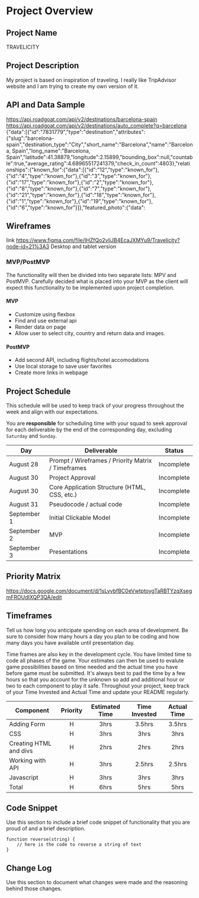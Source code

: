
# Project Overview

## Project Name

TRAVELICITY

## Project Description

My project is based on inspiration of traveling. I really like TripAdvisor website and I am trying to create my own version of it.

## API and Data Sample
https://api.roadgoat.com/api/v2/destinations/barcelona-spain
https://api.roadgoat.com/api/v2/destinations/auto_complete?q=barcelona
{"data":[{"id":"7831779","type":"destination","attributes":{"slug":"barcelona-spain","destination_type":"City","short_name":"Barcelona","name":"Barcelona, Spain","long_name":"Barcelona, Spain","latitude":41.38879,"longitude":2.15899,"bounding_box":null,"countable":true,"average_rating":4.68965517241379,"check_in_count":4803},"relationships":{"known_for":{"data":[{"id":"12","type":"known_for"},{"id":"4","type":"known_for"},{"id":"3","type":"known_for"},{"id":"17","type":"known_for"},{"id":"2","type":"known_for"},{"id":"8","type":"known_for"},{"id":"7","type":"known_for"},{"id":"21","type":"known_for"},{"id":"18","type":"known_for"},{"id":"1","type":"known_for"},{"id":"19","type":"known_for"},{"id":"6","type":"known_for"}]},"featured_photo":{"data":


## Wireframes

link https://www.figma.com/file/IHZfQo2vliJB4EcaJXMYu9/Travelicity?node-id=21%3A3
Desktop and tablet version

### MVP/PostMVP

The functionality will then be divided into two separate lists: MPV and PostMVP.  Carefully decided what is placed into your MVP as the client will expect this functionality to be implemented upon project completion.  


#### MVP 
- Customize using flexbox
- Find and use external api 
- Render data on page 
- Allow user to select city, country and return data and images. 


#### PostMVP  


- Add second API, including flights/hotel accomodations
- Use local storage to save user favorites
- Create more links in webpage

## Project Schedule

This schedule will be used to keep track of your progress throughout the week and align with our expectations.  

You are **responsible** for scheduling time with your squad to seek approval for each deliverable by the end of the corresponding day, excluding `Saturday` and `Sunday`.

|  Day | Deliverable | Status
|---|---| ---|
|August 28| Prompt / Wireframes / Priority Matrix / Timeframes | Incomplete
|August 30| Project Approval | Incomplete
|August 30| Core Application Structure (HTML, CSS, etc.) | Incomplete
|August 31| Pseudocode / actual code | Incomplete
|September 1| Initial Clickable Model  | Incomplete
|September 2| MVP | Incomplete
|September 3| Presentations | Incomplete

## Priority Matrix

https://docs.google.com/document/d/1sLyvbfBC0eVwtptoygTaRBTYzqXsegmFROUdIXQP3QA/edit

## Timeframes

Tell us how long you anticipate spending on each area of development. Be sure to consider how many hours a day you plan to be coding and how many days you have available until presentation day.

Time frames are also key in the development cycle.  You have limited time to code all phases of the game.  Your estimates can then be used to evalute game possibilities based on time needed and the actual time you have before game must be submitted. It's always best to pad the time by a few hours so that you account for the unknown so add and additional hour or two to each component to play it safe. Throughout your project, keep track of your Time Invested and Actual Time and update your README regularly.

| Component | Priority | Estimated Time | Time Invested | Actual Time |
| --- | :---: |  :---: | :---: | :---: |
| Adding Form | H | 3hrs| 3.5hrs | 3.5hrs |
| CSS | H | 3hrs| 3hrs | 3hrs|
| Creating HTML and divs | H | 2hrs | 2hrs | 2hrs |
| Working with API | H | 3hrs| 2.5hrs | 2.5hrs |
| Javascript | H | 3hrs| 3hrs| 3hrs| 3hrs |
| Total | H | 6hrs| 5hrs | 5hrs |

## Code Snippet

Use this section to include a brief code snippet of functionality that you are proud of and a brief description.  

```
function reverse(string) {
	// here is the code to reverse a string of text
}
```

## Change Log
 Use this section to document what changes were made and the reasoning behind those changes.  
